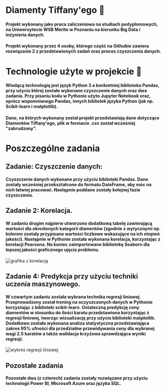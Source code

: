 # Diamenty Tiffany'ego :gem:

#### Projekt wykonany jako praca zaliczeniowa na studiach podyplomowych, na Uniwersytecie WSB Merito w Poznaniu na kierunku Big Data i inżynieria danych.
#### Projekt wykonany przez 4 osoby, którego część na Githubie zawiera rozwiązanie 2 z przedstawionych zadań oraz proces czyszczenia danych.


# Technologie użyte w projekcie 📁

#### Wiodącą technologią jest język Python 3 a konkretniej biblioteka Pandas, przy użyciu której zostało wykonane czyszczenie danych oraz dwa zadania. Przy pisaniu kodu w Pythonie użyto Jupyter Notebook oraz, oprócz wspomnianego Pandas, innych bibliotek języka Python (jak np. Scikit-learn i matplotlib). 
#### Dane, na których wykonany został projekt przedstawiają dane dotyczące Diamentów Tiffany'ego, plik w formacie .csv został wcześniej "zabrudzony".


# Poszczególne zadania

## Zadanie: Czyszczenie danych:

#### Czyszczenie danych wykonane przy użyciu biblioteki Pandas. Dane zostały wcześniej przekształcone do formatu DateFrame, aby móc na nich łatwiej pracować. Następnie poddane zostały kolejnej fazie czyszczenia.

## Zadanie 2: Korelacja.

#### W zadaniu drugim najpierw utworzono dodatkową tabelę zawierającą wartości dla określonych kategorii diamentów (zgodnie z wytycznymi np. kolorom zostały przypisane wartości liczbowe wskazujące na ich stopień jakości). Następnie w Pythonie została wykonana korelacja, korzystając z korelacji Pearsona. Na koniec zaimportowano bibliotekę Seaborn dla lepszej jakości graficznego ujęcia problemu.

![grafika z korelacją](https://i.imgur.com/sylNGTc.png)

## Zadanie 4: Predykcja przy użyciu techniki uczenia maszynowego.

#### W czwartym zadaniu została wybrana technika regresji liniowej. Przeprowadzony został trening na oczyszczonych danych w Pythonie korzystając z biblioteki scikit-learn. Ostateczną predykcję ceny diamentów w stosunku do ilości karatu przedstawiono korzystając z regresji liniowej, tworząc wizualizację przy użyciu biblioteki matplotlib. Dodatkowo została wykonana analiza statystyczna przedstawiająca zakres 95% ufności dla przedziałów przewidywania ceny dla wybranej wagi 2.5 karatów a także walidacja krzyżowa sprawdzająca wyniki regresji.

![wykres regresji liniowej](https://i.imgur.com/ghoP5K0.png)

## Pozostałe zadania
#### Pozostałe dwa (z czterech) zadania zostały rozwiązane przy użyciu technologii Power BI, Microsoft Azure oraz języka SQL.

